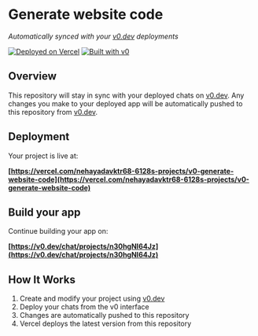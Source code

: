 # Generate website code

*Automatically synced with your [v0.dev](https://v0.dev) deployments*

[![Deployed on Vercel](https://img.shields.io/badge/Deployed%20on-Vercel-black?style=for-the-badge&logo=vercel)](https://vercel.com/nehayadavktr68-6128s-projects/v0-generate-website-code)
[![Built with v0](https://img.shields.io/badge/Built%20with-v0.dev-black?style=for-the-badge)](https://v0.dev/chat/projects/n30hgNl64Jz)

## Overview

This repository will stay in sync with your deployed chats on [v0.dev](https://v0.dev).
Any changes you make to your deployed app will be automatically pushed to this repository from [v0.dev](https://v0.dev).

## Deployment

Your project is live at:

**[https://vercel.com/nehayadavktr68-6128s-projects/v0-generate-website-code](https://vercel.com/nehayadavktr68-6128s-projects/v0-generate-website-code)**

## Build your app

Continue building your app on:

**[https://v0.dev/chat/projects/n30hgNl64Jz](https://v0.dev/chat/projects/n30hgNl64Jz)**

## How It Works

1. Create and modify your project using [v0.dev](https://v0.dev)
2. Deploy your chats from the v0 interface
3. Changes are automatically pushed to this repository
4. Vercel deploys the latest version from this repository